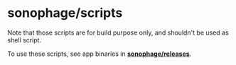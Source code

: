 # sonophage/scripts

Note that those scripts are for build purpose only, and shouldn't be used as shell script.

To use these scripts, see app binaries in [**sonophage/releases**](https://github.com/chevalvert/sonophage/releases).
